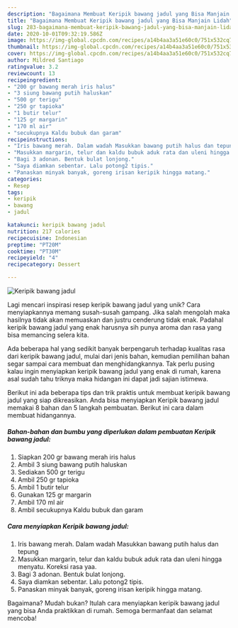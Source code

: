 ```yaml
---
description: "Bagaimana Membuat Keripik bawang jadul yang Bisa Manjain Lidah"
title: "Bagaimana Membuat Keripik bawang jadul yang Bisa Manjain Lidah"
slug: 283-bagaimana-membuat-keripik-bawang-jadul-yang-bisa-manjain-lidah
date: 2020-10-01T09:32:19.586Z
image: https://img-global.cpcdn.com/recipes/a14b4aa3a51e60c0/751x532cq70/keripik-bawang-jadul-foto-resep-utama.jpg
thumbnail: https://img-global.cpcdn.com/recipes/a14b4aa3a51e60c0/751x532cq70/keripik-bawang-jadul-foto-resep-utama.jpg
cover: https://img-global.cpcdn.com/recipes/a14b4aa3a51e60c0/751x532cq70/keripik-bawang-jadul-foto-resep-utama.jpg
author: Mildred Santiago
ratingvalue: 3.2
reviewcount: 13
recipeingredient:
- "200 gr bawang merah iris halus"
- "3 siung bawang putih haluskan"
- "500 gr terigu"
- "250 gr tapioka"
- "1 butir telur"
- "125 gr margarin"
- "170 ml air"
- "secukupnya Kaldu bubuk dan garam"
recipeinstructions:
- "Iris bawang merah. Dalam wadah Masukkan bawang putih halus dan tepung"
- "Masukkan margarin, telur dan kaldu bubuk aduk rata dan uleni hingga menyatu. Koreksi rasa yaa."
- "Bagi 3 adonan. Bentuk bulat lonjong."
- "Saya diamkan sebentar. Lalu potong2 tipis."
- "Panaskan minyak banyak, goreng irisan keripik hingga matang."
categories:
- Resep
tags:
- keripik
- bawang
- jadul

katakunci: keripik bawang jadul 
nutrition: 217 calories
recipecuisine: Indonesian
preptime: "PT20M"
cooktime: "PT30M"
recipeyield: "4"
recipecategory: Dessert

---
```



![Keripik bawang jadul](https://img-global.cpcdn.com/recipes/a14b4aa3a51e60c0/751x532cq70/keripik-bawang-jadul-foto-resep-utama.jpg)

Lagi mencari inspirasi resep keripik bawang jadul yang unik? Cara menyiapkannya memang susah-susah gampang. Jika salah mengolah maka hasilnya tidak akan memuaskan dan justru cenderung tidak enak. Padahal keripik bawang jadul yang enak harusnya sih punya aroma dan rasa yang bisa memancing selera kita.



Ada beberapa hal yang sedikit banyak berpengaruh terhadap kualitas rasa dari keripik bawang jadul, mulai dari jenis bahan, kemudian pemilihan bahan segar sampai cara membuat dan menghidangkannya. Tak perlu pusing kalau ingin menyiapkan keripik bawang jadul yang enak di rumah, karena asal sudah tahu triknya maka hidangan ini dapat jadi sajian istimewa.


Berikut ini ada beberapa tips dan trik praktis untuk membuat keripik bawang jadul yang siap dikreasikan. Anda bisa menyiapkan Keripik bawang jadul memakai 8 bahan dan 5 langkah pembuatan. Berikut ini cara dalam membuat hidangannya.

<!--inarticleads1-->

##### Bahan-bahan dan bumbu yang diperlukan dalam pembuatan Keripik bawang jadul:

1. Siapkan 200 gr bawang merah iris halus
1. Ambil 3 siung bawang putih haluskan
1. Sediakan 500 gr terigu
1. Ambil 250 gr tapioka
1. Ambil 1 butir telur
1. Gunakan 125 gr margarin
1. Ambil 170 ml air
1. Ambil secukupnya Kaldu bubuk dan garam




<!--inarticleads2-->

##### Cara menyiapkan Keripik bawang jadul:

1. Iris bawang merah. Dalam wadah Masukkan bawang putih halus dan tepung
1. Masukkan margarin, telur dan kaldu bubuk aduk rata dan uleni hingga menyatu. Koreksi rasa yaa.
1. Bagi 3 adonan. Bentuk bulat lonjong.
1. Saya diamkan sebentar. Lalu potong2 tipis.
1. Panaskan minyak banyak, goreng irisan keripik hingga matang.




Bagaimana? Mudah bukan? Itulah cara menyiapkan keripik bawang jadul yang bisa Anda praktikkan di rumah. Semoga bermanfaat dan selamat mencoba!
